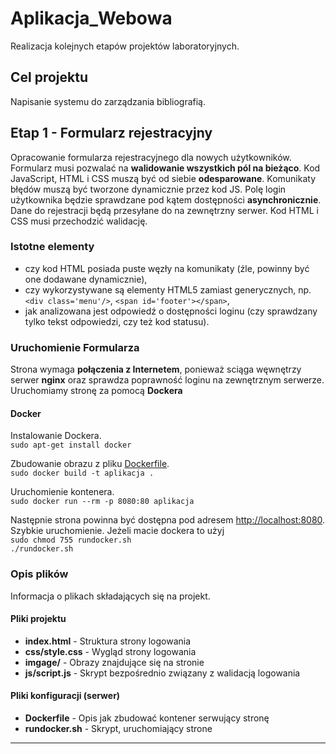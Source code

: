 # Aplikacja_Webowa

Realizacja kolejnych etapów projektów laboratoryjnych.

## Cel projektu

Napisanie systemu do zarządzania bibliografią.

## Etap 1 - Formularz rejestracyjny

Opracowanie formularza rejestracyjnego dla nowych użytkowników. Formularz musi pozwalać na **walidowanie wszystkich pól na bieżąco**. Kod JavaScript, HTML i CSS muszą być od siebie **odesparowane**. Komunikaty błędów muszą być tworzone dynamicznie przez kod JS. Polę login użytkownika będzie sprawdzane pod kątem dostępności **asynchronicznie**. Dane do rejestracji będą przesyłane do na zewnętrzny serwer. Kod HTML i CSS musi przechodzić walidację.

### Istotne elementy

* czy kod HTML posiada puste węzły na komunikaty (źle, powinny być one dodawane dynamicznie),
* czy wykorzystywane są elementy HTML5 zamiast generycznych, np. `<div class='menu'/>`, `<span id='footer'></span>`,
* jak analizowana jest odpowiedź o dostępności loginu (czy sprawdzany tylko tekst odpowiedzi, czy też kod statusu).

### Uruchomienie Formularza

Strona wymaga **połączenia z Internetem**, ponieważ sciąga węwnętrzy serwer **nginx** oraz sprawdza poprawność loginu na zewnętrznym serwerze. Uruchomiamy stronę za pomocą **Dockera**

#### Docker
Instalowanie Dockera.   
`sudo apt-get install docker`

Zbudowanie obrazu z pliku [Dockerfile](.Aplikacja_Webowa_Etap_1/Dockerfile).  
`sudo docker build -t aplikacja .`

Uruchomienie kontenera.  
`sudo docker run --rm -p 8080:80 aplikacja`

Następnie strona powinna być dostępna pod adresem [http://localhost:8080](http://localhost:8080/).
Szybkie uruchomienie.
Jeżeli macie dockera to użyj    
`sudo chmod 755 rundocker.sh`   
`./rundocker.sh`

### Opis plików

Informacja o plikach składających się na projekt.

#### Pliki projektu

* **index.html** - Struktura strony logowania
* **css/style.css** - Wygląd strony logowania
* **imgage/** - Obrazy znajdujące się na stronie
* **js/script.js** - Skrypt bezpośrednio związany z walidacją logowania

#### Pliki konfiguracji (serwer)

* **Dockerfile** - Opis jak zbudować kontener serwujący stronę
* **rundocker.sh** - Skrypt, uruchomiający strone

----------------------
